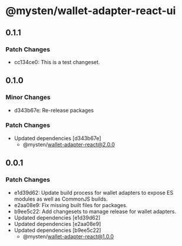 # @mysten/wallet-adapter-react-ui

## 0.1.1

### Patch Changes

- cc134ce0: This is a test changeset.

## 0.1.0

### Minor Changes

- d343b67e: Re-release packages

### Patch Changes

- Updated dependencies [d343b67e]
  - @mysten/wallet-adapter-react@2.0.0

## 0.0.1

### Patch Changes

- e1d39d62: Update build process for wallet adapters to expose ES modules as well as CommonJS builds.
- e2aa08e9: Fix missing built files for packages.
- b9ee5c22: Add changesets to manage release for wallet adapters.
- Updated dependencies [e1d39d62]
- Updated dependencies [e2aa08e9]
- Updated dependencies [b9ee5c22]
  - @mysten/wallet-adapter-react@1.0.0

